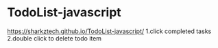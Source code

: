 # TodoList-javascript
https://sharkztech.github.io/TodoList-javascript/
1.click completed tasks
2.double click to delete todo item


